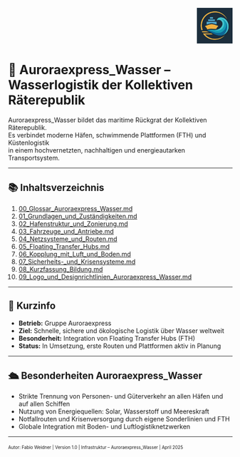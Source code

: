 <p align="right">
  <img src="./Auroraexpress_Wasser_Logo.png" alt="Logo Auroraexpress Wasser" height="80">
</p>
<!--
Autor: Fabio Weidner
Version: 1.0
Sektion: Infrastruktur – Auroraexpress_Wasser
Veröffentlichung: April 2025
-->

# 🌊 Auroraexpress_Wasser – Wasserlogistik der Kollektiven Räterepublik

Auroraexpress_Wasser bildet das maritime Rückgrat der Kollektiven Räterepublik.  
Es verbindet moderne Häfen, schwimmende Plattformen (FTH) und Küstenlogistik  
in einem hochvernetzten, nachhaltigen und energieautarken Transportsystem.

---

## 📚 Inhaltsverzeichnis

1. [00_Glossar_Auroraexpress_Wasser.md](./00_Glossar_Auroraexpress_Wasser.md)  
2. [01_Grundlagen_und_Zuständigkeiten.md](./01_Grundlagen_und_Zuständigkeiten.md)  
3. [02_Hafenstruktur_und_Zonierung.md](./02_Hafenstruktur_und_Zonierung.md)  
4. [03_Fahrzeuge_und_Antriebe.md](./03_Fahrzeuge_und_Antriebe.md)  
5. [04_Netzsysteme_und_Routen.md](./04_Netzsysteme_und_Routen.md)  
6. [05_Floating_Transfer_Hubs.md](./05_Floating_Transfer_Hubs.md)  
7. [06_Kopplung_mit_Luft_und_Boden.md](./06_Kopplung_mit_Luft_und_Boden.md)  
8. [07_Sicherheits-_und_Krisensysteme.md](./07_Sicherheits-_und_Krisensysteme.md)  
9. [08_Kurzfassung_Bildung.md](./08_Kurzfassung_Bildung.md)  
10. [09_Logo_und_Designrichtlinien_Auroraexpress_Wasser.md](./09_Logo_und_Designrichtlinien_Auroraexpress_Wasser.md)

---

## 🔎 Kurzinfo

- **Betrieb:** Gruppe Auroraexpress  
- **Ziel:** Schnelle, sichere und ökologische Logistik über Wasser weltweit  
- **Besonderheit:** Integration von Floating Transfer Hubs (FTH)  
- **Status:** In Umsetzung, erste Routen und Plattformen aktiv in Planung

---

## 🛳️ Besonderheiten Auroraexpress_Wasser

- Strikte Trennung von Personen- und Güterverkehr an allen Häfen und auf allen Schiffen
- Nutzung von Energiequellen: Solar, Wasserstoff und Meereskraft
- Notfallrouten und Krisenversorgung durch eigene Sonderlinien und FTH
- Globale Integration mit Boden- und Luftlogistiknetzwerken

---

<sub><sup>Autor: Fabio Weidner | Version 1.0 | Infrastruktur – Auroraexpress_Wasser | April 2025</sup></sub>
